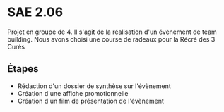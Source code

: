 # SAE 2.06

Projet en groupe de 4. Il s'agit de la réalisation d'un évènement de team building. Nous avons choisi une course de radeaux pour la Récré des 3 Curés

## Étapes

- Rédaction d'un dossier de synthèse sur l'évènement
- Création d'une affiche promotionnelle
- Création d'un film de présentation de l'évènement